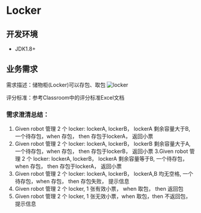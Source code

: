 # Locker

## 开发环境
 - JDK1.8+
 
## 业务需求

需求描述：储物柜(Locker)可以存包、取包
![locker](./locker.png)

评分标准：参考Classroom中的评分标准Excel文档

### 需求澄清总结：

1. Given robot 管理 2 个 locker: lockerA, lockerB， lockerA 剩余容量大于B, 一个待存包，when 存包， then 存包于lockerA， 返回小票
2. Given robot 管理 2 个 locker: lockerA, lockerB， lockerB 剩余容量大于A, 一个待存包，when 存包， then 存包于lockerB， 返回小票
3.Given robot 管理 2 个 locker: lockerA, lockerB， lockerA 剩余容量等于B, 一个待存包，when 存包， then 存包于lockerA， 返回小票
4. Given robot 管理 2 个 locker: lockerA, lockerB， lockerA,B 均无空格, 一个待存包，when 存包， then 存包失败， 提示信息
5. Given robot 管理 2 个 locker, 1 张有效小票， when 取包， then 返回包
6. Given robot 管理 2 个 locker, 1 张无效小票，when 取包，then 不返回包，提示信息
